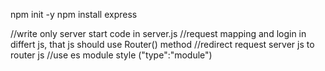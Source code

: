 npm init -y
npm install express


//write only server start code in server.js
//request mapping and login in differt js, that js should use Router() method
//redirect request server js to router js 
//use es module style ("type":"module")